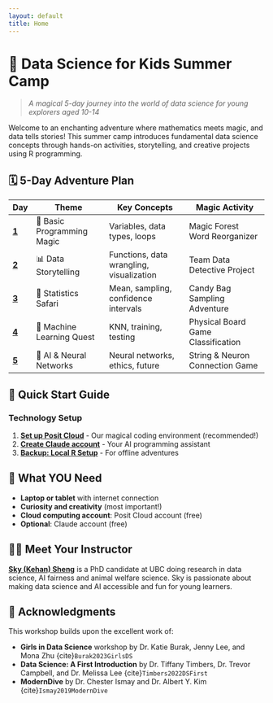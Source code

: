 ```yaml
---
layout: default
title: Home
---
```


# 🌟 Data Science for Kids Summer Camp

> *A magical 5-day journey into the world of data science for young explorers aged 10-14*

Welcome to an enchanting adventure where mathematics meets magic, and data tells stories! This summer camp introduces fundamental data science concepts through hands-on activities, storytelling, and creative projects using R programming.

## 🗓️ 5-Day Adventure Plan

| Day | Theme | Key Concepts | Magic Activity |
|-----|-------|--------------|----------------|
| **[1](day01/README.md)** | 🌟 Basic Programming Magic | Variables, data types, loops | Magic Forest Word Reorganizer |
| **[2](day02/README.md)** | 📊 Data Storytelling | Functions, data wrangling, visualization | Team Data Detective Project |
| **[3](day03/README.md)** | 🐄 Statistics Safari | Mean, sampling, confidence intervals | Candy Bag Sampling Adventure |
| **[4](day04/README.md)** | 🤖 Machine Learning Quest | KNN, training, testing | Physical Board Game Classification |
| **[5](day05/README.md)** | 🧠 AI & Neural Networks | Neural networks, ethics, future | String & Neuron Connection Game |

## 🚀 Quick Start Guide

### Technology Setup

1. **[Set up Posit Cloud](setup/posit-cloud-setup.md)** - Our magical coding environment (recommended!)
2. **[Create Claude account](setup/claude-setup.md)** - Your AI programming assistant
3. **[Backup: Local R Setup](setup/local-rstudio-setup.md)** - For offline adventures

## 🎒 What YOU Need

- **Laptop or tablet** with internet connection
- **Curiosity and creativity** (most important!)
- **Cloud computing account**: Posit Cloud account (free)
- **Optional**: Claude account (free)

## 👩‍🏫 Meet Your Instructor

[**Sky (Kehan) Sheng**](http://www.skysheng.io/) is a PhD candidate at UBC doing research in data science, AI fairness and animal welfare science. Sky is passionate about making data science and AI accessible and fun for young learners.

## 🙏 Acknowledgments

This workshop builds upon the excellent work of:
- **Girls in Data Science** workshop by Dr. Katie Burak, Jenny Lee, and Mona Zhu {cite}`Burak2023GirlsDS`
- **Data Science: A First Introduction** by Dr. Tiffany Timbers, Dr. Trevor Campbell, and Dr. Melissa Lee {cite}`Timbers2022DSFirst`
- **ModernDive** by Dr. Chester Ismay and Dr. Albert Y. Kim {cite}`Ismay2019ModernDive`
